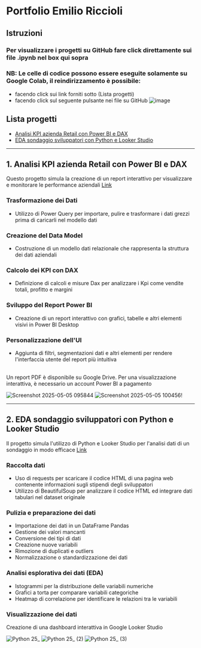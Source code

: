 # Portfolio Emilio Riccioli

## Istruzioni
### Per visualizzare i progetti su GitHub fare click direttamente sui file .ipynb nel box qui sopra

### NB: Le celle di codice possono essere eseguite solamente su Google Colab, il reindirizzamento è possibile:
  - facendo click sui link forniti sotto (Lista progetti) 
  - facendo click sul seguente pulsante nei file su GitHub ![image](https://github.com/user-attachments/assets/8ff9816e-5aba-400d-9b7e-a722ed91509f)
  
## Lista progetti
- [Analisi KPI azienda Retail con Power BI e DAX](https://colab.research.google.com/drive/13Pq7wm-UEN3BVtcmw64K__1LhvQY3McI)
- [EDA sondaggio sviluppatori con Python e Looker Studio](https://colab.research.google.com/drive/1Zn6lHMml5NfWEw0zrAClljIavDhoDBi-)

---

## 1. Analisi KPI azienda Retail con Power BI e DAX
Questo progetto simula la creazione di un report interattivo per visualizzare e monitorare le performance aziendali [Link](https://github.com/Ecatos/Data-Analysis-Portfolio-Emilio-Riccioli/blob/main/Analisi%20KPI%20azienda%20Retail%20con%20Power%20BI%20e%20DAX.ipynb)

### Trasformazione dei Dati
- Utilizzo di Power Query per importare, pulire e trasformare i dati grezzi prima di caricarli nel modello dati

### Creazione del Data Model
- Costruzione di un modello dati relazionale che rappresenta la struttura dei dati aziendali

### Calcolo dei KPI con DAX
- Definizione di calcoli e misure Dax per analizzare i Kpi come vendite totali, profitto e margini

### Sviluppo del Report Power BI
- Creazione di un report interattivo con grafici, tabelle e altri elementi visivi in Power BI Desktop

### Personalizzazione dell'UI 
- Aggiunta di filtri, segmentazioni dati e altri elementi per rendere l'interfaccia utente del report più intuitiva

\
Un report PDF è disponibile su Google Drive. Per una visualizzazione interattiva, è necessario un account Power BI a pagamento

![Screenshot 2025-05-05 095844](https://github.com/user-attachments/assets/f93f5d2d-6c1b-448d-9dd9-e851cfa29703)
![Screenshot 2025-05-05 100456](https://github.com/user-attachments/assets/7921fd7e-7389-4db1-900e-06924ff0713f)!

---

## 2. EDA sondaggio sviluppatori con Python e Looker Studio
Il progetto simula l'utilizzo di Python e Looker Studio per l'analisi dati di un sondaggio in modo efficace [Link](https://github.com/Ecatos/Data-Analysis-Portfolio-Emilio-Riccioli/blob/main/EDA%20sviluppatori%20con%20Python%20e%20Looker%20Studio.ipynb)

### Raccolta dati
- Uso di requests per scaricare il codice HTML di una pagina web contenente informazioni sugli stipendi degli sviluppatori
- Utilizzo di BeautifulSoup per analizzare il codice HTML ed integrare dati tabulari nel dataset originale

### Pulizia e preparazione dei dati 
- Importazione dei dati in un DataFrame Pandas
- Gestione dei valori mancanti
- Conversione dei tipi di dati 
- Creazione nuove variabili 
- Rimozione di duplicati e outliers
- Normalizzazione o standardizzazione dei dati

### Analisi esplorativa dei dati (EDA) 
- Istogrammi per la distribuzione delle variabili numeriche
- Grafici a torta per comparare variabili categoriche
- Heatmap di correlazione per identificare le relazioni tra le variabili

### Visualizzazione dei dati
Creazione di una dashboard interattiva in Google Looker Studio

![Python 25_](https://github.com/user-attachments/assets/f1b8770b-00e4-458d-aad9-2d2043cb1706)
![Python 25_ (2)](https://github.com/user-attachments/assets/8799173d-bea0-45e6-ae46-77c3bfc36f8c)
![Python 25_ (3)](https://github.com/user-attachments/assets/7c50ff82-dc69-460c-b9e9-c54fd8c6465e)



